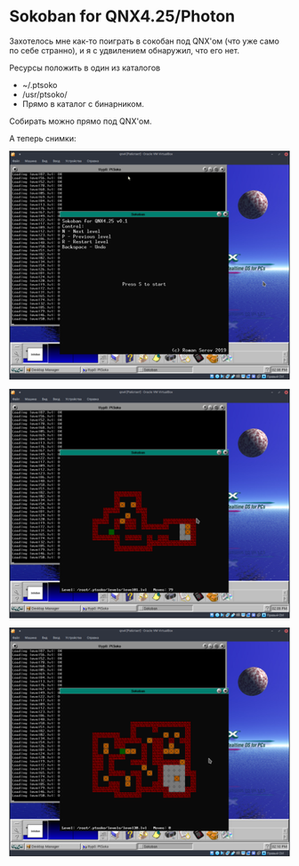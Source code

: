 # Sokoban for QNX4.25/Photon

Захотелось мне как-то поиграть в сокобан под QNX'ом (что уже само по себе странно), и я с удвилением обнаружил, что его нет.

Ресурсы положить в один из каталогов

- ~/.ptsoko
- /usr/ptsoko/
- Прямо в каталог с бинарником.

Собирать можно прямо под QNX'ом.

А теперь снимки:

![Scheme](screenshots/Screenshot_20190907_140900.png)

![Scheme](screenshots/Screenshot_20190907_140952.png)

![Scheme](screenshots/Screenshot_20190907_141013.png)
